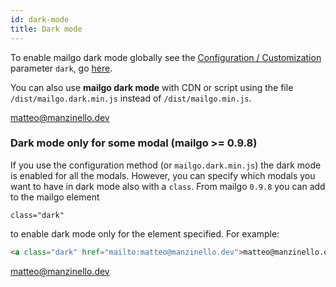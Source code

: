 ```yaml
---
id: dark-mode
title: Dark mode
---
```


To enable mailgo dark mode globally see the [Configuration / Customization](/docs/customization) parameter `dark`, go [here](/docs/customization#dark).

You can also use **mailgo dark mode** with CDN or script using the file `/dist/mailgo.dark.min.js` instead of `/dist/mailgo.min.js`.

<a class="dark" href="mailto:matteo@manzinello.dev">matteo@manzinello.dev</a>

### Dark mode only for some modal (mailgo >= 0.9.8)

If you use the configuration method (or `mailgo.dark.min.js`) the dark mode is enabled for all the modals. However, you can specify which modals you want to have in dark mode also with a `class`. From mailgo `0.9.8` you can add to the mailgo element

```
class="dark"
```

to enable dark mode only for the element specified. For example:

```html
<a class="dark" href="mailto:matteo@manzinello.dev">matteo@manzinello.dev</a>
```

<a class="dark" href="mailto:matteo@manzinello.dev">matteo@manzinello.dev</a>
